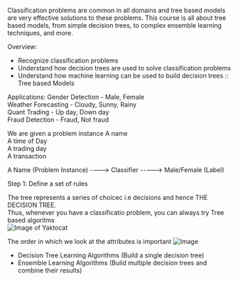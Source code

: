 
Classification problems are common in all domains and tree based models are very effective solutions to these problems.
This course is all about tree based models, from simple decision trees, to complex ensemble learning techniques, and more.

Overview: 
- Recognize classification problems
- Understand how decision trees are used to solve classification problems
- Understand how machine learning can be used to build decision trees :: Tree based Models


Applications:
Gender Detection      - Male, Female <br/>
Weather Forecasting   - Cloudy, Sunny, Rainy <br/>
Quant Trading         - Up day, Down day <br/>
Fraud Detection       - Fraud, Not fraud <br/>

We are given a problem instance
A name <br/>
A time of Day<br/>
A trading day<br/>
A transaction<br/>


A Name (Problem Instance) ----> Classifier  -----> Male/Female (Label)

Step 1: Define a set of rules

The tree represents a series of choicec i.e decisions and hence THE DECISION TREE. <br/>
Thus, whenever you have a classificatio problem, you can always try Tree based algoritms <br/>
![Image of Yaktocat](https://cloud.githubusercontent.com/assets/20602254/22616559/e79a90fe-ead4-11e6-90ce-35c4885d6ad8.png)


The order in which we look at the attributes is important 
![Image](https://cloud.githubusercontent.com/assets/20602254/22616573/2c8134c0-ead5-11e6-8010-51258fed5999.png)

- Decision Tree Learning Algorithms (Build a single decision tree)
- Ensemble Learning Algorithms      (Build multiple decision trees and combine their results)



